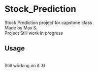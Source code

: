 # Stock_Prediction
 Stock Prediction project for capstone class
 <br />Made by Max S.
 <br />Project Still work in progress
 
 ## Usage
 <br />Still working on it :D
